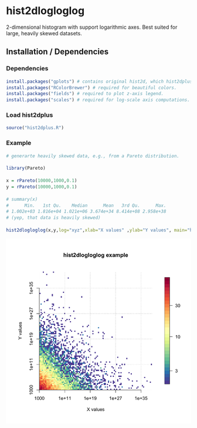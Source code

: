 # hist2dlogloglog

2-dimensional histogram with support logarithmic axes. Best suited for large, heavily skewed datasets.


## Installation / Dependencies

### Dependencies
```r
install.packages("gplots") # contains original hist2d, which hist2dplus is based on.
install.packages("RColorBrewer") # required for beautiful colors.
install.packages("fields") # required to plot z-axis legend.
install.packages("scales") # required for log-scale axis computations.
```
### Load hist2dplus
```r
source("hist2dplus.R")

```

### Example

```r
# generarte heavily skewed data, e.g., from a Pareto distribution. 

library(Pareto)

x = rPareto(10000,1000,0.1)
y = rPareto(10000,1000,0.1)

# summary(x)
#      Min.   1st Qu.    Median      Mean   3rd Qu.      Max. 
# 1.002e+03 1.816e+04 1.021e+06 3.674e+34 8.414e+08 2.958e+38 
# (yep, that data is heavily skewed)

hist2dlogloglog(x,y,log="xyz",xlab="X values" ,ylab="Y values", main="hist2dlogloglog example")
```

![hist2dlogloglog example showing Pareto distribution of X and Y](hist2dlogloglog_example1.png)
